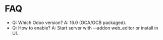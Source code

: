 # FAQ

- Q: Which Odoo version? A: 16.0 (OCA/OCB packaged).
- Q: How to enable? A: Start server with --addon web_editor or install in UI.
